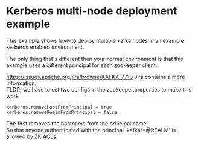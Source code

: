 # Kerberos multi-node deployment example

This example shows how-to deploy multiple kafka nodes in an example kerberos enabled environment.

The only thing that's different then your normal environment is that this example uses a different principal for each zookeeper client.

https://issues.apache.org/jira/browse/KAFKA-7710 Jira contains a more information.  
TLDR; we have to set two configs in the zookeeper.properties to make this work

```
kerberos.removeHostFromPrincipal = true
kerberos.removeRealmFromPrincipal = false
```

The first removes the hostname from the principal name.  
So that anyone authenticated with the principal 'kafka/*@REALM' is allowed by ZK ACLs.